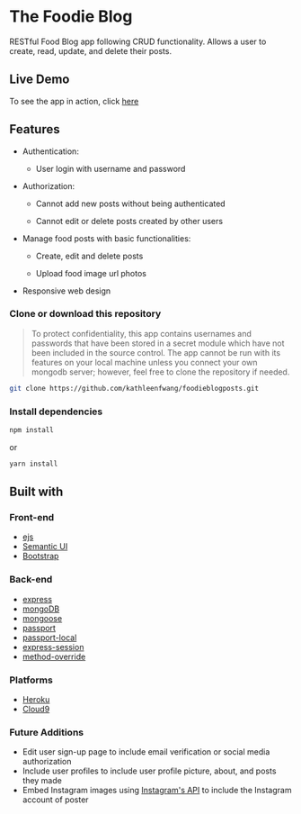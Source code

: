 # The Foodie Blog
RESTful Food Blog app following CRUD functionality. Allows a user to create, read, update, and delete their posts. 

## Live Demo

To see the app in action, click [here](http://thefoodieblog.herokuapp.com/)

## Features

* Authentication:
  
  * User login with username and password

* Authorization:

  * Cannot add new posts without being authenticated

  * Cannot edit or delete posts created by other users

* Manage food posts with basic functionalities:

  * Create, edit and delete posts

  * Upload food image url photos

* Responsive web design

### Clone or download this repository
> To protect confidentiality, this app contains usernames and passwords that have been stored in a secret module which have not been included in the source control. The app cannot be run with its features on your local machine unless you connect your own mongodb server; however, feel free to clone the repository if needed.  

```sh
git clone https://github.com/kathleenfwang/foodieblogposts.git
```
 
### Install dependencies

```sh
npm install
```

or

```sh
yarn install
```

## Built with

### Front-end

* [ejs](http://ejs.co/)
* [Semantic UI](https://semantic-ui.com)
* [Bootstrap](https://getbootstrap.com/)

### Back-end

* [express](https://expressjs.com/)
* [mongoDB](https://www.mongodb.com/)
* [mongoose](http://mongoosejs.com/)
* [passport](http://www.passportjs.org/)
* [passport-local](https://github.com/jaredhanson/passport-local#passport-local)
* [express-session](https://github.com/expressjs/session#express-session)
* [method-override](https://github.com/expressjs/method-override#method-override)

### Platforms

* [Heroku](https://www.heroku.com/)
* [Cloud9](https://aws.amazon.com/cloud9/?origin=c9io)

### Future Additions 

* Edit user sign-up page to include email verification or social media authorization 
* Include user profiles to include user profile picture, about, and posts they made 
* Embed Instagram images using [Instagram's API](https://www.instagram.com/developer/embedding/) to include the Instagram account of poster 
 
